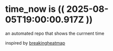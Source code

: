 # time_now is (( 2025-08-05T19:00:00.917Z ))

an automated repo that shows the currnent time

inspired by [breakingheatmap](https://github.com/breakingheatmap/breakingheatmap)